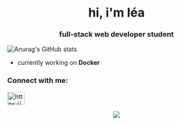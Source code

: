<h1 align="center">hi, i'm léa</h1>
<h3 align="center">full-stack web developer student</h3>

![Anurag's GitHub stats](https://github-readme-stats.vercel.app/api?username=xmnchild&theme=nord&show_icons=true)


- currently working on **Docker**

<h3 align="left">Connect with me:</h3>
<p align="left">
<a href="https://linkedin.com/in/https://www.linkedin.com/in/lea-reiter22/" target="blank"><img align="center" src="https://raw.githubusercontent.com/rahuldkjain/github-profile-readme-generator/master/src/images/icons/Social/linked-in-alt.svg" alt="https://www.linkedin.com/in/lea-reiter22/" height="30" width="40" /></a>
</p>



<p align="center">
  <a href="https://skillicons.dev">
    <img src="https://skillicons.dev/icons?i=git,arduino,bootstrap,css,express,nodejs,mongodb,figma,html,js,java,laravel,linux,mysql,php,py,react,tailwind,vscode,xd,docker,ansible,vim&theme=light" />
  </a>
</p>
